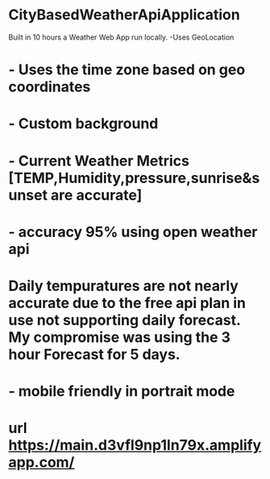 # CityBasedWeatherApiApplication
Built in 10 hours a Weather Web App run locally. 
-Uses GeoLocation
#  - Uses the time zone based on geo coordinates
# - Custom background 
# - Current Weather Metrics [TEMP,Humidity,pressure,sunrise&sunset are accurate]
# - accuracy 95% using open weather api
# Daily tempuratures are not nearly accurate due to the free api plan in use not supporting daily forecast. My compromise was using the 3 hour Forecast for 5 days.
# - mobile friendly in portrait mode

# url https://main.d3vfl9np1ln79x.amplifyapp.com/

#